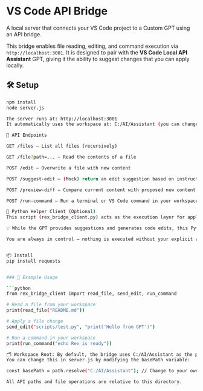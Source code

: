 # VS Code API Bridge

A local server that connects your VS Code project to a Custom GPT using an API bridge.

This bridge enables file reading, editing, and command execution via `http://localhost:3001`. It is designed to pair with the **VS Code Local API Assistant** GPT, giving it the ability to suggest changes that you can apply locally.

## 🛠 Setup

```bash
npm install
node server.js

The server runs at: http://localhost:3001
It automatically uses the workspace at: C:/AI/Assistant (you can change this in server.js)

📡 API Endpoints

GET /files – List all files (recursively)

GET /file?path=... – Read the contents of a file

POST /edit – Overwrite a file with new content

POST /suggest-edit – (Mock) return an edit suggestion based on instruction

POST /preview-diff – Compare current content with proposed new content

POST /run-command – Run a terminal or VS Code command in your workspace

🐍 Python Helper Client (Optional)
This script (rex_bridge_client.py) acts as the execution layer for applying file changes and running commands suggested by the GPT.

💡 While the GPT provides suggestions and generates code edits, this Python client is what actually makes changes to your files by sending them to the local bridge server you are running.

You are always in control — nothing is executed without your explicit action, and no files are transmitted outside your machine.


📦 Install
pip install requests


### 🧪 Example Usage

```python
from rex_bridge_client import read_file, send_edit, run_command

# Read a file from your workspace
print(read_file("README.md"))

# Apply a file change
send_edit("scripts/test.py", "print('Hello from GPT')")

# Run a command in your workspace
print(run_command("echo Rex is ready"))

🗂️ Workspace Root: By default, the bridge uses C:/AI/Assistant as the project directory.
You can change this in server.js by modifying the basePath variable:

const basePath = path.resolve("C:/AI/Assistant"); // Change to your own workspace path

All API paths and file operations are relative to this directory.


